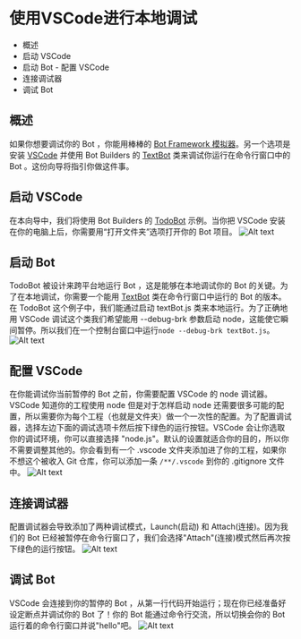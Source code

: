 # 使用VSCode进行本地调试 #
  - 概述
  - 启动 VSCode
  - 启动 Bot   - 配置 VSCode
  - 连接调试器
  - 调试 Bot
## 概述 ##
  如果你想要调试你的 Bot ，你能用棒棒的 [Bot Framework 模拟器](https://docs.botframework.com/en-us/tools/bot-framework-emulator/)。另一个选项是安装 [VSCode](https://code.visualstudio.com/) 并使用 Bot Builders 的 [TextBot](https://docs.botframework.com/en-us/node/builder/chat-reference/classes/_botbuilder_d_.textbot.html) 类来调试你运行在命令行窗口中的 Bot 。这份向导将指引你做这件事。

## 启动 VSCode ##
  在本向导中，我们将使用 Bot Builders 的 [TodoBot](https://github.com/Microsoft/BotBuilder/tree/master/Node/examples/todoBot) 示例。当你把 VSCode 安装在你的电脑上后，你需要用“打开文件夹”选项打开你的 Bot 项目。
  ![Alt text](https://docs.botframework.com/en-us/images/builder/builder-debug-step1.png)

## 启动 Bot ##
  TodoBot 被设计来跨平台地运行 Bot ，这是能够在本地调试你的 Bot 的关键。为了在本地调试，你需要一个能用 [TextBot](https://docs.botframework.com/en-us/node/builder/chat-reference/classes/_botbuilder_d_.textbot.html) 类在命令行窗口中运行的 Bot 的版本。在 TodoBot 这个例子中，我们能通过启动 textBot.js 类来本地运行。为了正确地用 VSCode 调试这个类我们希望能用 --debug-brk 参数启动 node，这能使它瞬间暂停。所以我们在一个控制台窗口中运行`node --debug-brk textBot.js`。
  ![Alt text](https://docs.botframework.com/en-us/images/builder/builder-debug-step2.png)

## 配置 VSCode ##
  在你能调试你当前暂停的 Bot 之前，你需要配置 VSCode 的 node 调试器。VSCode 知道你的工程使用 node 但是对于怎样启动 node 还需要很多可能的配置，所以需要你为每个工程（也就是文件夹）做一个一次性的配置。为了配置调试器，选择左边下面的调试选项卡然后按下绿色的运行按钮。VSCode 会让你选取你的调试环境，你可以直接选择 "node.js"。默认的设置就适合你的目的，所以你不需要调整其他的。你会看到有一个 .vscode 文件夹添加进了你的工程，如果你不想这个被收入 Git 仓库，你可以添加一条 `/**/.vscode` 到你的 .gitignore 文件中。
  ![Alt text](https://docs.botframework.com/en-us/images/builder/builder-debug-step3.png)

## 连接调试器 ##
  配置调试器会导致添加了两种调试模式，Launch(启动) 和 Attach(连接)。因为我们的 Bot 已经被暂停在命令行窗口了，我们会选择"Attach"(连接)模式然后再次按下绿色的运行按钮。
  ![Alt text](https://docs.botframework.com/en-us/images/builder/builder-debug-step4.png)

## 调试 Bot ##
  VSCode 会连接到你的暂停的 Bot ，从第一行代码开始运行；现在你已经准备好设定断点并调试你的 Bot 了！你的 Bot 能通过命令行交流，所以切换会你的 Bot 运行着的命令行窗口并说"hello"吧。
  ![Alt text](https://docs.botframework.com/en-us/images/builder/builder-debug-step5.png)
